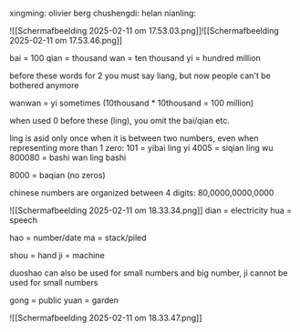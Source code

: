 xingming: olivier berg
chushengdi: helan
nianling: 

![[Scherm­afbeelding 2025-02-11 om 17.53.03.png]]![[Scherm­afbeelding 2025-02-11 om 17.53.46.png]]


bai = 100
qian = thousand
wan = ten thousand
yi = hundred million

before these words for 2 you must say liang, but now people can't be bothered anymore

wanwan = yi sometimes (10thousand * 10thousand = 100 million)

when used 0 before these (ling), you omit the bai/qian etc.

ling is asid only once when it is between two numbers, even when representing more than 1 zero:
101 = yibai ling yi
4005 = siqian ling wu
800080 = bashi wan ling bashi

8000 = baqian (no zeros)

chinese numbers are organized between 4 digits:
80,0000,0000,0000

![[Scherm­afbeelding 2025-02-11 om 18.33.34.png]]
dian = electricity
hua = speech

hao = number/date
ma = stack/piled

shou = hand
ji = machine

duoshao can also be used for small numbers and big number, ji cannot be used for small numbers

gong = public
yuan = garden






![[Scherm­afbeelding 2025-02-11 om 18.33.47.png]]
